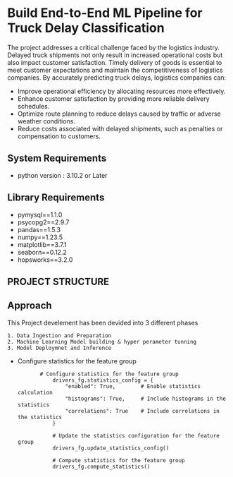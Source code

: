 # **Build End-to-End ML Pipeline for Truck Delay Classification**
The project addresses a critical challenge faced by the logistics industry. Delayed truck shipments not only result in increased operational costs but also impact customer satisfaction. Timely delivery of goods is essential to meet customer expectations and maintain the competitiveness of logistics companies.
By accurately predicting truck delays, logistics companies can:
* Improve operational efficiency by allocating resources more effectively.
* Enhance customer satisfaction by providing more reliable delivery schedules.
* Optimize route planning to reduce delays caused by traffic or adverse weather conditions.
* Reduce costs associated with delayed shipments, such as penalties or compensation to customers.

## System Requirements

* python version : 3.10.2 or Later

## Library Requirements

* pymysql==1.1.0
* psycopg2==2.9.7
* pandas==1.5.3
* numpy==1.23.5
* matplotlib==3.7.1
* seaborn==0.12.2
* hopsworks==3.2.0

## PROJECT STRUCTURE

   ## **Approach**

  This Project develement has been devided into 3 different phases

    1. Data Ingestion and Preparation
    2. Machine Learning Model building & hyper perameter tunning 
    3. Model Deploymnet and Inference



                      

 - Configure statistics for the feature group

              # Configure statistics for the feature group
                  drivers_fg.statistics_config = {
                      "enabled": True,        # Enable statistics calculation
                      "histograms": True,     # Include histograms in the statistics
                      "correlations": True    # Include correlations in the statistics
                  }
                  
                  # Update the statistics configuration for the feature group
                  drivers_fg.update_statistics_config()
                  
                  # Compute statistics for the feature group
                  drivers_fg.compute_statistics()


  
